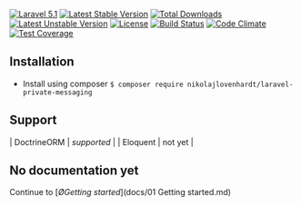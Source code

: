 [![Laravel 5.1](https://img.shields.io/badge/Laravel-5.1-orange.svg?style=flat-square)](http://laravel.com) [![Latest Stable Version](https://poser.pugx.org/nikolajlovenhardt/laravel-private-messaging/v/stable)](https://packagist.org/packages/nikolajlovenhardt/laravel-private-messaging) [![Total Downloads](https://poser.pugx.org/nikolajlovenhardt/laravel-private-messaging/downloads)](https://packagist.org/packages/nikolajlovenhardt/laravel-private-messaging) [![Latest Unstable Version](https://poser.pugx.org/nikolajlovenhardt/laravel-private-messaging/v/unstable)](https://packagist.org/packages/nikolajlovenhardt/laravel-private-messaging) [![License](https://poser.pugx.org/nikolajlovenhardt/laravel-private-messaging/license)](https://packagist.org/packages/nikolajlovenhardt/laravel-private-messaging) [![Build Status](https://travis-ci.org/nikolajlovenhardt/laravel-private-messaging.svg?branch=master)](https://travis-ci.org/nikolajlovenhardt/laravel-private-messaging) [![Code Climate](https://codeclimate.com/github/nikolajlovenhardt/laravel-private-messaging/badges/gpa.svg)](https://codeclimate.com/github/nikolajlovenhardt/laravel-private-messaging) [![Test Coverage](https://codeclimate.com/github/nikolajlovenhardt/laravel-private-messaging/badges/coverage.svg)](https://codeclimate.com/github/nikolajlovenhardt/laravel-private-messaging/coverage)

## Installation
- Install using composer `$ composer require nikolajlovenhardt/laravel-private-messaging`

## Support

| DoctrineORM   | *supported*   |
| Eloquent      | not yet       |

## No documentation yet

Continue to [*ØGetting started*](docs/01 Getting started.md)